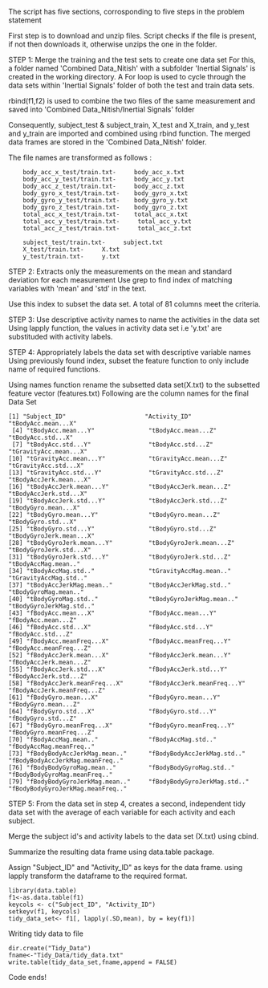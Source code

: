
The script has five sections, corrosponding to five steps in the problem statement

First step is to download and unzip files. Script checks if the file is present, if not then downloads it, otherwise unzips the one in the folder.

STEP 1: Merge the training and the test sets to create one data set
For this, a folder named 'Combined Data_Nitish' with a subfolder 'Inertial Signals' is created in the working directory. A For loop is used to cycle through the data sets within 'Inertial Signals' folder of both the test and train data sets.

rbind(f1,f2) is used to combine the two files of the same measurement and saved into 'Combined Data_Nitish/Inertial Signals' folder

Consequently, subject_test & subject_train, X_test and X_train, and y_test and y_train are imported and combined using rbind function. The merged data frames are stored in the 'Combined Data_Nitish' folder.
 
The file names are transformed as follows :

        body_acc_x_test/train.txt-     body_acc_x.txt
        body_acc_y_test/train.txt-     body_acc_y.txt
        body_acc_z_test/train.txt-     body_acc_z.txt
        body_gyro_x_test/train.txt-    body_gyro_x.txt
        body_gyro_y_test/train.txt-    body_gyro_y.txt
        body_gyro_z_test/train.txt-    body_gyro_z.txt
        total_acc_x_test/train.txt-    total_acc_x.txt
        total_acc_y_test/train.txt-     total_acc_y.txt
        total_acc_z_test/train.txt-     total_acc_z.txt

        subject_test/train.txt-     subject.txt
        X_test/train.txt-     X.txt
        y_test/train.txt-     y.txt

STEP 2: Extracts only the measurements on the mean and standard deviation for each measurement
Use grep to find index of matching variables with 'mean' and 'std' in the text.

Use this index to subset the data set. A total of 81 columns meet the criteria.

STEP 3: Use descriptive activity names to name the activities in the data set
Using lapply function, the values in activity data set i.e 'y.txt' are substituded with activity labels.

STEP 4: Appropriately labels the data set with descriptive variable names
Using previously found index, subset the feature function to only include name of required functions.

Using names function rename the subsetted data set(X.txt) to the subsetted feature vector (features.txt)
Following are the column names for the final Data Set

    [1] "Subject_ID"                      "Activity_ID"                     "tBodyAcc.mean...X"              
     [4] "tBodyAcc.mean...Y"               "tBodyAcc.mean...Z"               "tBodyAcc.std...X"               
     [7] "tBodyAcc.std...Y"                "tBodyAcc.std...Z"                "tGravityAcc.mean...X"           
    [10] "tGravityAcc.mean...Y"            "tGravityAcc.mean...Z"            "tGravityAcc.std...X"            
    [13] "tGravityAcc.std...Y"             "tGravityAcc.std...Z"             "tBodyAccJerk.mean...X"          
    [16] "tBodyAccJerk.mean...Y"           "tBodyAccJerk.mean...Z"           "tBodyAccJerk.std...X"           
    [19] "tBodyAccJerk.std...Y"            "tBodyAccJerk.std...Z"            "tBodyGyro.mean...X"             
    [22] "tBodyGyro.mean...Y"              "tBodyGyro.mean...Z"              "tBodyGyro.std...X"              
    [25] "tBodyGyro.std...Y"               "tBodyGyro.std...Z"               "tBodyGyroJerk.mean...X"         
    [28] "tBodyGyroJerk.mean...Y"          "tBodyGyroJerk.mean...Z"          "tBodyGyroJerk.std...X"          
    [31] "tBodyGyroJerk.std...Y"           "tBodyGyroJerk.std...Z"           "tBodyAccMag.mean.."             
    [34] "tBodyAccMag.std.."               "tGravityAccMag.mean.."           "tGravityAccMag.std.."           
    [37] "tBodyAccJerkMag.mean.."          "tBodyAccJerkMag.std.."           "tBodyGyroMag.mean.."            
    [40] "tBodyGyroMag.std.."              "tBodyGyroJerkMag.mean.."         "tBodyGyroJerkMag.std.."         
    [43] "fBodyAcc.mean...X"               "fBodyAcc.mean...Y"               "fBodyAcc.mean...Z"              
    [46] "fBodyAcc.std...X"                "fBodyAcc.std...Y"                "fBodyAcc.std...Z"               
    [49] "fBodyAcc.meanFreq...X"           "fBodyAcc.meanFreq...Y"           "fBodyAcc.meanFreq...Z"          
    [52] "fBodyAccJerk.mean...X"           "fBodyAccJerk.mean...Y"           "fBodyAccJerk.mean...Z"          
    [55] "fBodyAccJerk.std...X"            "fBodyAccJerk.std...Y"            "fBodyAccJerk.std...Z"           
    [58] "fBodyAccJerk.meanFreq...X"       "fBodyAccJerk.meanFreq...Y"       "fBodyAccJerk.meanFreq...Z"      
    [61] "fBodyGyro.mean...X"              "fBodyGyro.mean...Y"              "fBodyGyro.mean...Z"             
    [64] "fBodyGyro.std...X"               "fBodyGyro.std...Y"               "fBodyGyro.std...Z"              
    [67] "fBodyGyro.meanFreq...X"          "fBodyGyro.meanFreq...Y"          "fBodyGyro.meanFreq...Z"         
    [70] "fBodyAccMag.mean.."              "fBodyAccMag.std.."               "fBodyAccMag.meanFreq.."         
    [73] "fBodyBodyAccJerkMag.mean.."      "fBodyBodyAccJerkMag.std.."       "fBodyBodyAccJerkMag.meanFreq.." 
    [76] "fBodyBodyGyroMag.mean.."         "fBodyBodyGyroMag.std.."          "fBodyBodyGyroMag.meanFreq.."    
    [79] "fBodyBodyGyroJerkMag.mean.."     "fBodyBodyGyroJerkMag.std.."      "fBodyBodyGyroJerkMag.meanFreq.."
 

STEP 5: From the data set in step 4, creates a second, independent tidy data set with the average of each variable for each activity and each subject.

Merge the subject id's and activity labels to the data set (X.txt) using cbind.

Summarize the resulting data frame using data.table package.

Assign "Subject_ID" and "Activity_ID" as keys for the data frame.
using lapply transform the dataframe to the required format.

    library(data.table)
    f1<-as.data.table(f1)
    keycols <- c("Subject_ID", "Activity_ID")
    setkeyv(f1, keycols)
    tidy_data_set<- f1[, lapply(.SD,mean), by = key(f1)]
    
Writing tidy data to file

    dir.create("Tidy_Data")
    fname<-"Tidy_Data/tidy_data.txt"
    write.table(tidy_data_set,fname,append = FALSE)
    
Code ends!

